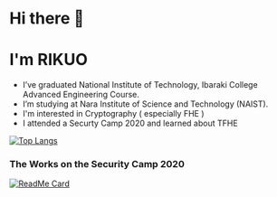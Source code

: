 # Hi there 👋

# I'm RIKUO
- I’ve graduated National Institute of Technology, Ibaraki College Advanced Engineering Course.
- I’m studying at Nara Institute of Science and Technology (NAIST).
- I'm interested in Cryptography ( especially FHE )
- I attended a Securty Camp 2020 and learned about TFHE

[![Top Langs](https://github-readme-stats.vercel.app/api/top-langs/?username=dikosec&layout=compact&theme=radical&hide=Assembly,CMake)](https://github.com/anuraghazra/github-readme-stats)

### The Works on the Security Camp 2020

[![ReadMe Card](https://github-readme-stats.vercel.app/api/pin/?username=dikosec&repo=seccamp&show_owner=true&theme=radical)](https://github.com/anuraghazra/github-readme-stats)
